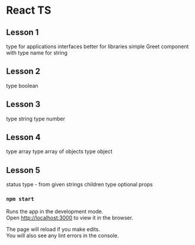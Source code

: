 # React TS

## Lesson 1

type for applications
interfaces better for libraries
simple Greet component with type name for string

## Lesson 2

type boolean

## Lesson 3

type string
type number

## Lesson 4

type array
type array of objects
type object

## Lesson 5

status type - from given strings
children type
optional props




### `npm start`

Runs the app in the development mode.\
Open [http://localhost:3000](http://localhost:3000) to view it in the browser.

The page will reload if you make edits.\
You will also see any lint errors in the console.